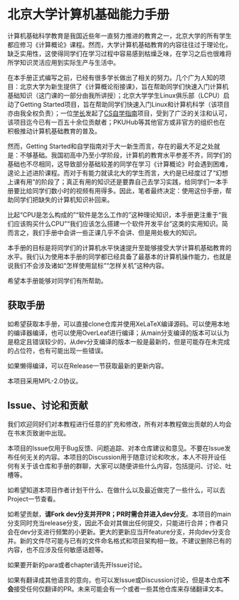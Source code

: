 # 北京大学计算机基础能力手册

计算机基础科学教育是我国近些年一直努力推进的教育之一，北京大学的所有学生都应修习《计算概论》课程。然而，大学计算机基础教育的内容往往过于理论化，缺乏实用性，这使得同学们在学习过程中容易感到枯燥乏味，在学习之后也很难将所学知识灵活应用到实际生产与生活中。

在本手册正式编写之前，已经有很多学长做出了相关的努力。几个广为人知的项目：北京大学为新生提供了《计算概论衔接课》，旨在帮助同学们快速入门计算机基础知识（这门课的一部分由我所讲授）；北京大学学生Linux俱乐部（LCPU）启动了Getting Started项目，旨在帮助同学们快速入门Linux和计算机科学（该项目亦由我全权负责）；一位[学长](https://github.com/PKUFlyingPig)发起了[CS自学指南](https://csdiy.wiki/)项目，受到了广泛的关注和认可，该项目迄今已有一百五十余位贡献者；PKUHub等其他官方或非官方的组织也在积极推动计算机基础教育的普及。

然而，Getting Started和自学指南对于大一新生而言，存在的最大不足之处就是：不够基础。我国初高中乃至小学阶段，计算机的教育水平参差不齐，同学们的基础也不尽相同，这导致部分基础较差的同学在学习《计算概论》时会遇到困难，遑论上述进阶课程。而对于有能力就读北大的学生而言，大约是已经度过了“幻想上课有用”的阶段了；真正有用的知识还是要靠自己去学习实践，给同学们一本手册要比给同学们数小时的视频有用得多。因此，笔者最终决定：使用这份手册，帮助同学们把缺失的计算机知识补回来。

比起“CPU是怎么构成的”“软件是怎么工作的”这种理论知识，本手册更注重于“我们应该购买什么CPU”“我们应该怎么搭建一个软件开发平台”这类的实用知识。简而言之，我们手册中会讲一些正课几乎不会讲、但是用处极大的知识。

本手册的目标是将同学们的计算机水平快速提升至能够接受大学计算机基础教育的水平。我们认为使用本手册的同学都已经具备了最基本的计算机操作能力，也就是说我们不会涉及诸如“怎样使用鼠标”“怎样关机”这种内容。

希望本手册能够对同学们有所帮助。

## 获取手册

如希望获取本手册，可以直接clone仓库并使用XeLaTeX编译源码。可以使用本地的编译器编译，也可以使用OverLeaf进行编译；从main分支编译的版本可以认为是稳定且错误较少的，从dev分支编译的版本一般是最新的，但是可能存在未完成的占位符，也有可能出现一些错误。

如果懒得编译，可以在Release一节获取最新的更新内容。

本项目采用MPL-2.0协议。

## Issue、讨论和贡献

我们欢迎同好们对本教程进行任意的扩充和修改，所有对本教程做出贡献的人均会在书末页致谢中出现。

本项目的Issue仅用于Bug反馈、问题追踪、对本仓库建议和意见。不要在Issue发布任何无关的内容。本项目的Discussion用于随意讨论和吹水，本人不将开设任何有关于该仓库和手册的群聊，大家可以随便讲些什么内容，包括提问、讨论、吐槽等。

如希望知道本项目作者计划干什么、在做什么以及最近做完了一些什么，可以去Project一节查看。

如希望贡献，**请Fork dev分支并开PR；PR时需合并进入dev分支**。本项目的main分支同时充当release分支，因此不会对其做出任何提交，只能进行合并；作者只会在dev分支进行频繁的小更新。更大的更新应当开feature分支，并向dev分支合并。新的文件尽可能与已有的文件命名格式和项目架构相一致。不建议删除已有的内容，也不应涉及任何敏感话题等。

如果要开新的para或者chapter请先开Issue讨论。

如果有翻译成其他语言的意向，也可以发Issue或Discussion讨论，但是本仓库**不会**接受任何仅翻译的PR。未来可能会有一个或者一些其他仓库来存储翻译文本。
